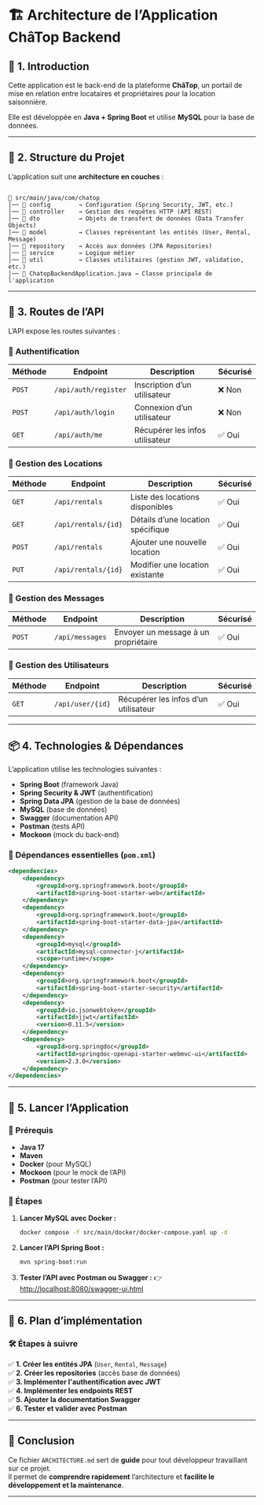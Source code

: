 # 🏗️ Architecture de l’Application ChâTop Backend

## 📌 1. Introduction

Cette application est le back-end de la plateforme **ChâTop**, un portail de mise en relation entre locataires et propriétaires pour la location saisonnière.

Elle est développée en **Java + Spring Boot** et utilise **MySQL** pour la base de données.

---

## 📂 2. Structure du Projet

L’application suit une **architecture en couches** :

```

📁 src/main/java/com/chatop
│── 📁 config        → Configuration (Spring Security, JWT, etc.)
│── 📁 controller    → Gestion des requêtes HTTP (API REST)
│── 📁 dto           → Objets de transfert de données (Data Transfer Objects)
│── 📁 model         → Classes représentant les entités (User, Rental, Message)
│── 📁 repository    → Accès aux données (JPA Repositories)
│── 📁 service       → Logique métier
│── 📁 util          → Classes utilitaires (gestion JWT, validation, etc.)
│── 📄 ChatopBackendApplication.java → Classe principale de l'application

```

---

## 📌 3. Routes de l’API

L’API expose les routes suivantes :

### **🔐 Authentification**

| Méthode | Endpoint            | Description                     | Sécurisé |
|---------|---------------------|---------------------------------|----------|
| `POST`  | `/api/auth/register` | Inscription d’un utilisateur   | ❌ Non  |
| `POST`  | `/api/auth/login`    | Connexion d’un utilisateur     | ❌ Non  |
| `GET`   | `/api/auth/me`       | Récupérer les infos utilisateur | ✅ Oui |

### **🏡 Gestion des Locations**

| Méthode | Endpoint            | Description                               | Sécurisé |
|---------|---------------------|-------------------------------------------|----------|
| `GET`   | `/api/rentals`       | Liste des locations disponibles          | ✅ Oui  |
| `GET`   | `/api/rentals/{id}`  | Détails d’une location spécifique        | ✅ Oui  |
| `POST`  | `/api/rentals`       | Ajouter une nouvelle location            | ✅ Oui  |
| `PUT`   | `/api/rentals/{id}`  | Modifier une location existante          | ✅ Oui  |

### **📩 Gestion des Messages**

| Méthode | Endpoint            | Description                                  | Sécurisé |
|---------|---------------------|----------------------------------------------|----------|
| `POST`  | `/api/messages`      | Envoyer un message à un propriétaire       | ✅ Oui  |

### **👤 Gestion des Utilisateurs**

| Méthode | Endpoint            | Description                        | Sécurisé |
|---------|---------------------|------------------------------------|----------|
| `GET`   | `/api/user/{id}`     | Récupérer les infos d’un utilisateur | ✅ Oui |

---

## **📦 4. Technologies & Dépendances**

L’application utilise les technologies suivantes :

- **Spring Boot** (framework Java)
- **Spring Security & JWT** (authentification)
- **Spring Data JPA** (gestion de la base de données)
- **MySQL** (base de données)
- **Swagger** (documentation API)
- **Postman** (tests API)
- **Mockoon** (mock du back-end)

### **📌 Dépendances essentielles (`pom.xml`)**

```xml
<dependencies>
    <dependency>
        <groupId>org.springframework.boot</groupId>
        <artifactId>spring-boot-starter-web</artifactId>
    </dependency>
    <dependency>
        <groupId>org.springframework.boot</groupId>
        <artifactId>spring-boot-starter-data-jpa</artifactId>
    </dependency>
    <dependency>
        <groupId>mysql</groupId>
        <artifactId>mysql-connector-j</artifactId>
        <scope>runtime</scope>
    </dependency>
    <dependency>
        <groupId>org.springframework.boot</groupId>
        <artifactId>spring-boot-starter-security</artifactId>
    </dependency>
    <dependency>
        <groupId>io.jsonwebtoken</groupId>
        <artifactId>jjwt</artifactId>
        <version>0.11.5</version>
    </dependency>
    <dependency>
        <groupId>org.springdoc</groupId>
        <artifactId>springdoc-openapi-starter-webmvc-ui</artifactId>
        <version>2.3.0</version>
    </dependency>
</dependencies>
```

---

## **🚀 5. Lancer l’Application**

### **📌 Prérequis**

- **Java 17**
- **Maven**
- **Docker** (pour MySQL)
- **Mockoon** (pour le mock de l’API)
- **Postman** (pour tester l’API)

### **📌 Étapes**

1. **Lancer MySQL avec Docker :**

   ```sh
   docker compose -f src/main/docker/docker-compose.yaml up -d
   ```

2. **Lancer l’API Spring Boot :**

   ```sh
   mvn spring-boot:run
   ```

3. **Tester l’API avec Postman ou Swagger :**
   👉 [http://localhost:8080/swagger-ui.html](http://localhost:8080/swagger-ui.html)

---

## **📌 6. Plan d’implémentation**

### **🛠️ Étapes à suivre**

✅ **1. Créer les entités JPA** (`User`, `Rental`, `Message`)  
✅ **2. Créer les repositories** (accès base de données)  
✅ **3. Implémenter l'authentification avec JWT**  
✅ **4. Implémenter les endpoints REST**  
✅ **5. Ajouter la documentation Swagger**  
✅ **6. Tester et valider avec Postman**  

---

## **🎯 Conclusion**

Ce fichier `ARCHITECTURE.md` sert de **guide** pour tout développeur travaillant sur ce projet.  
Il permet de **comprendre rapidement** l’architecture et **facilite le développement et la maintenance**.  

---
